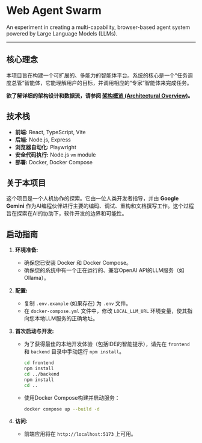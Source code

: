 # Web Agent Swarm

An experiment in creating a multi-capability, browser-based agent system powered by Large Language Models (LLMs).

---

## 核心理念

本项目旨在构建一个可扩展的、多能力的智能体平台。系统的核心是一个“任务调度总管”智能体，它能理解用户的目标，并调用相应的“专家”智能体来完成任务。

**欲了解详细的架构设计和数据流，请参阅 [架构概览 (Architectural Overview)](./docs/Architectural_Overview.md)。**

## 技术栈

*   **前端:** React, TypeScript, Vite
*   **后端:** Node.js, Express
*   **浏览器自动化:** Playwright
*   **安全代码执行:** Node.js `vm` module
*   **部署:** Docker, Docker Compose

## 关于本项目

这个项目是一个人机协作的探索。它由一位人类开发者指导，并由 **Google Gemini** 作为AI编程伙伴进行主要的编码、调试、重构和文档撰写工作。这个过程旨在探索在AI的协助下，软件开发的边界和可能性。

## 启动指南

1.  **环境准备:**
    *   确保您已安装 Docker 和 Docker Compose。
    *   确保您的系统中有一个正在运行的、兼容OpenAI API的LLM服务（如Ollama）。

2.  **配置:**
    *   复制 `.env.example` (如果存在) 为 `.env` 文件。
    *   在 `docker-compose.yml` 文件中，修改 `LOCAL_LLM_URL` 环境变量，使其指向您本地LLM服务的正确地址。

3.  **首次启动与开发:**
    *   为了获得最佳的本地开发体验（包括IDE的智能提示），请先在 `frontend` 和 `backend` 目录中手动运行 `npm install`。
        ```bash
        cd frontend
        npm install
        cd ../backend
        npm install
        cd ..
        ```
    *   使用Docker Compose构建并启动服务：
        ```bash
        docker compose up --build -d
        ```

4.  **访问:**
    *   前端应用将在 `http://localhost:5173` 上可用。